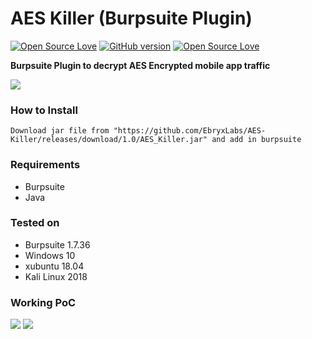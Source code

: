 # AES Killer (Burpsuite Plugin)
[![Open Source Love](https://badges.frapsoft.com/os/v1/open-source.svg?v=102)](https://github.com/ellerbrock/open-source-badge/)
[![GitHub version](https://d25lcipzij17d.cloudfront.net/badge.svg?id=gh&type=0.2&v=1.0&x2=0)](http://badge.fury.io/gh/boennemann%2Fbadges)
[![Open Source Love](https://badges.frapsoft.com/os/mit/mit.svg?v=102)](https://github.com/ellerbrock/open-source-badge/)

**Burpsuite Plugin to decrypt AES Encrypted mobile app traffic**

<img src="https://i.imgur.com/Jc9c6lp.png" />

### How to Install
    Download jar file from "https://github.com/EbryxLabs/AES-Killer/releases/download/1.0/AES_Killer.jar" and add in burpsuite

### Requirements
- Burpsuite
- Java


### Tested on
- Burpsuite 1.7.36
- Windows 10
- xubuntu 18.04
- Kali Linux 2018

### Working PoC

<img src="https://i.imgur.com/QknOXGD.png" />

<img src="https://i.imgur.com/Pwrnvbv.png" />

